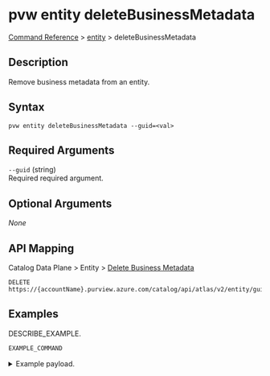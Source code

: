 # pvw entity deleteBusinessMetadata
[Command Reference](../../../README.md#command-reference) > [entity](./main.md) > deleteBusinessMetadata

## Description
Remove business metadata from an entity.

## Syntax
```
pvw entity deleteBusinessMetadata --guid=<val>
```

## Required Arguments
`--guid` (string)  
Required required argument.


## Optional Arguments
*None*

## API Mapping
Catalog Data Plane > Entity > [Delete Business Metadata](https://docs.microsoft.com/en-us/rest/api/purview/catalogdataplane/entity/delete-business-metadata)
```
DELETE https://{accountName}.purview.azure.com/catalog/api/atlas/v2/entity/guid/{guid}/businessmetadata
```

## Examples
DESCRIBE_EXAMPLE.
```powershell
EXAMPLE_COMMAND
```
<details><summary>Example payload.</summary>
<p>

```json
PASTE_JSON_HERE
```
</p>
</details>